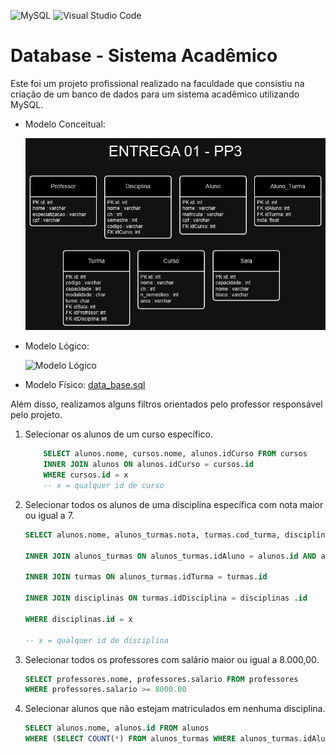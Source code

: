 ![MySQL](https://img.shields.io/badge/mysql-4479A1.svg?style=for-the-badge&logo=mysql&logoColor=white)
![Visual Studio Code](https://img.shields.io/badge/Visual%20Studio%20Code-0078d7.svg?style=for-the-badge&logo=visual-studio-code&logoColor=white)



# Database - Sistema Acadêmico

Este foi um projeto profissional realizado na faculdade que consistiu na criação de um banco de dados para um sistema acadêmico utilizando MySQL.

* Modelo Conceitual:

    ![Modelo Conceitual](/Modelo_Conceitual.jpg "Modelo Conceitual")

* Modelo Lógico:

    ![Modelo Lógico](/Modelo_Lógico.jpg "Modelo Lógico")

* Modelo Físico: [data_base.sql](https://github.com/LarissaRicarte/Project-MySQL-Sistema-Academico/blob/main/data_base.sql)

Além disso, realizamos alguns filtros orientados pelo professor responsável pelo projeto.

1.  Selecionar os alunos de um curso específico.
    ~~~ sql
        SELECT alunos.nome, cursos.nome, alunos.idCurso FROM cursos
        INNER JOIN alunos ON alunos.idCurso = cursos.id
        WHERE cursos.id = x
        -- x = qualquer id de curso
    ~~~

2. Selecionar todos os alunos de uma disciplina específica com nota maior ou igual a 7.
    ~~~ sql
    SELECT alunos.nome, alunos_turmas.nota, turmas.cod_turma, disciplinas.nome as 'disciplina' FROM alunos

    INNER JOIN alunos_turmas ON alunos_turmas.idAluno = alunos.id AND alunos_turmas.nota >= 7

    INNER JOIN turmas ON alunos_turmas.idTurma = turmas.id

    INNER JOIN disciplinas ON turmas.idDisciplina = disciplinas .id

    WHERE disciplinas.id = x

    -- x = qualquer id de disciplina
    ~~~

3. Selecionar todos os professores com salário maior ou igual a 8.000,00.
    ~~~ sql
    SELECT professores.nome, professores.salario FROM professores
    WHERE professores.salario >= 8000.00
    ~~~

4. Selecionar alunos que não estejam matriculados em nenhuma disciplina.
    ~~~ sql
    SELECT alunos.nome, alunos.id FROM alunos
    WHERE (SELECT COUNT(*) FROM alunos_turmas WHERE alunos_turmas.idAluno = alunos.id) = 0
    ~~~